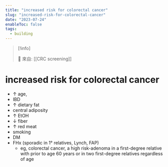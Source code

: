 ```yaml
---
title: "increased risk for colorectal cancer"
slug: "increased-risk-for-colorectal-cancer"
date: "2023-07-24"
enableToc: false
tags:
  - building
---
```


> [!info]
>
> 🌱 來自: [[CRC screening]]

# increased risk for colorectal cancer

- ↑ age,
- IBD
- ↑ dietary fat
- central adiposity
- ↑ EtOH
- ↓ fiber
- ↑ red meat
- smoking
- DM
- FHx (sporadic in 1° relatives, Lynch, FAP)
  - eg, colorectal cancer, a high risk-adenoma in a first-degree relative with prior to age 60 years or in two first-degree relatives regardless of age
